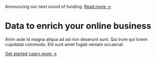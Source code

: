 <div class="bg-white">

  <div class="relative isolate lg:px-8">
    <div class="absolute inset-x-0 -top-10 -z-10 transform-gpu overflow-hidden blur-3xl sm:-top-80" aria-hidden="true">
      <div class="relative left-[calc(50%-11rem)] aspect-1155/678 w-[36.125rem] -translate-x-1/2 rotate-[30deg] bg-linear-to-tr from-[#ff80b5] to-[#9089fc] opacity-30 sm:left-[calc(50%-30rem)] sm:w-[72.1875rem]" style="clip-path: polygon(74.1% 44.1%, 100% 61.6%, 97.5% 26.9%, 85.5% 0.1%, 80.7% 2%, 72.5% 32.5%, 60.2% 62.4%, 52.4% 68.1%, 47.5% 58.3%, 45.2% 34.5%, 27.5% 76.7%, 0.1% 64.9%, 17.9% 100%, 27.6% 76.8%, 76.1% 97.7%, 74.1% 44.1%)"></div>
    </div>
    <div class="mx-auto max-w-2xl py-10 sm:py-48 lg:py-56">
      <div class="hidden sm:mb-8 sm:flex sm:justify-center">
        <div class="relative rounded-full px-3 py-1 text-sm/6 text-gray-600 ring-1 ring-gray-900/10 hover:ring-gray-900/20">
          Announcing our next round of funding. <a href="#" class="font-semibold text-indigo-600"><span class="absolute inset-0" aria-hidden="true"></span>Read more <span aria-hidden="true">&rarr;</span></a>
        </div>
      </div>
      <div class="text-center">
        <h1 class="text-5xl font-semibold tracking-tight text-balance text-gray-900 sm:text-7xl">Data to enrich your online business</h1>
        <p class="mt-8 text-lg font-medium text-pretty text-gray-500 sm:text-xl/8">Anim aute id magna aliqua ad ad non deserunt sunt. Qui irure qui lorem cupidatat commodo. Elit sunt amet fugiat veniam occaecat.</p>
        <div class="mt-10 flex items-center justify-center gap-x-6">
          <a href="#" class="rounded-md bg-indigo-600 px-3.5 py-2.5 text-sm font-semibold text-white shadow-xs hover:bg-indigo-500 focus-visible:outline-2 focus-visible:outline-offset-2 focus-visible:outline-indigo-600">Get started</a>
          <a href="#" class="text-sm/6 font-semibold text-gray-900">Learn more <span aria-hidden="true">→</span></a>
        </div>
      </div>
    </div>
    <div class="absolute inset-x-0 top-[calc(100%-13rem)] -z-10 transform-gpu overflow-hidden blur-3xl sm:top-[calc(100%-30rem)]" aria-hidden="true">
      <div class="relative left-[calc(50%+3rem)] aspect-1155/678 w-[36.125rem] -translate-x-1/2 bg-linear-to-tr from-[#ff80b5] to-[#9089fc] opacity-30 sm:left-[calc(50%+36rem)] sm:w-[72.1875rem]" style="clip-path: polygon(74.1% 44.1%, 100% 61.6%, 97.5% 26.9%, 85.5% 0.1%, 80.7% 2%, 72.5% 32.5%, 60.2% 62.4%, 52.4% 68.1%, 47.5% 58.3%, 45.2% 34.5%, 27.5% 76.7%, 0.1% 64.9%, 17.9% 100%, 27.6% 76.8%, 76.1% 97.7%, 74.1% 44.1%)"></div>
    </div>
  </div>
</div>
